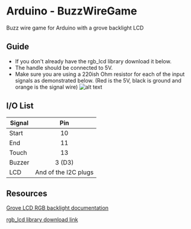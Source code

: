 <!-- HEADER -->
# Arduino - BuzzWireGame
Buzz wire game for Arduino with a grove backlight LCD

<!-- Setup -->
## Guide
- If you don't already have the rgb_lcd library download it below.
- The handle should be connected to 5V.
- Make sure you are using a 220ish Ohm resistor for each of the input signals as demonstrated below. (Red is the 5V, black is ground and orange is the signal wire)
![alt text](https://i.imgur.com/dJbQWGH.png "Preview image")

<!-- I/O List -->
## I/O List
| Signal | Pin |
| ------ |:---:|
| Start  | 10 |
| End    | 11 |
| Touch  | 13 |
| Buzzer | 3 (D3) |
| LCD    | And of the I2C plugs |

<!-- Resources -->
## Resources
[Grove LCD RGB backlight documentation](https://wiki.seeedstudio.com/Grove-LCD_RGB_Backlight/)

[rgb_lcd library download link](https://github.com/Seeed-Studio/Grove_LCD_RGB_Backlight/archive/master.zip)
